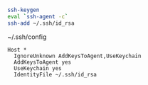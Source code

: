 ```bash

ssh-keygen
eval `ssh-agent -c`
ssh-add ~/.ssh/id_rsa

```

~/.ssh/config

```
Host *
  IgnoreUnknown AddKeysToAgent,UseKeychain
  AddKeysToAgent yes
  UseKeychain yes
  IdentityFile ~/.ssh/id_rsa

```
